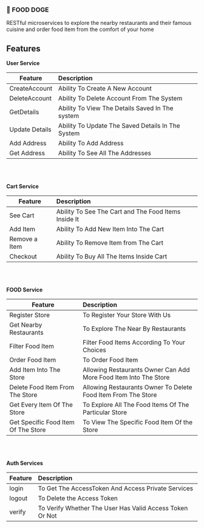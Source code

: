 ### :pizza: FOOD DOGE 

RESTful microservices to explore the nearby restaurants and their famous cuisine and order food item from the comfort of your home


## Features

<b>User Service</b>

| Feature  | Description  |
|----------|:-------------|
| CreateAccount | Ability To Create A New Account |
| DeleteAccount | Ability To Delete Account From The System |
| GetDetails | Ability To View The Details Saved In The system |
| Update Details | Ability To Update The Saved Details In The System |
| Add Address | Ability To Add Address |
| Get Address | Ability To See All The  Addresses |

<br></br>

<b>Cart Service</b>

| Feature  | Description  |
|----------|:-------------|
| See Cart | Ability To See The Cart and The Food Items Inside It |
| Add Item | Ability To Add New Item Into The Cart |
| Remove a Item | Ability To Remove Item from The Cart |
| Checkout | Ability To Buy All The Items Inside Cart |

<br></br>


<b>FOOD Service</b>

| Feature  | Description  |
|----------|:-------------|
| Register Store | To Register Your Store With Us |
| Get Nearby Restaurants | To Explore The Near By Restaurants  |
| Filter Food Item | Filter Food Items According To Your Choices |
| Order Food Item | To Order Food Item  |
| Add Item Into The Store | Allowing Restaurants Owner Can Add More Food Item Into The Store |
| Delete Food Item From The Store | Allowing Restaurants Owner To Delete Food Item From The Store |
| Get Every Item Of The Store | To Explore All The Food Items Of The Particular Store |
| Get Specific Food Item Of The Store | To View The Specific Food Item Of the Store|
<br></br>


<b>Auth Services</b>

| Feature  | Description  |
|----------|:-------------|
| login | To Get The AccessToken And Access Private Services |
| logout | To Delete the Access Token |
| verify | To Verify Whether The User Has Valid Access Token Or Not  |


<br></br>